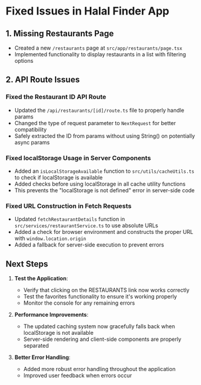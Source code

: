 # Fixed Issues in Halal Finder App

## 1. Missing Restaurants Page
- Created a new `/restaurants` page at `src/app/restaurants/page.tsx`
- Implemented functionality to display restaurants in a list with filtering options

## 2. API Route Issues

### Fixed the Restaurant ID API Route
- Updated the `/api/restaurants/[id]/route.ts` file to properly handle params
- Changed the type of request parameter to `NextRequest` for better compatibility
- Safely extracted the ID from params without using String() on potentially async params

### Fixed localStorage Usage in Server Components
- Added an `isLocalStorageAvailable` function to `src/utils/cacheUtils.ts` to check if localStorage is available
- Added checks before using localStorage in all cache utility functions
- This prevents the "localStorage is not defined" error in server-side code

### Fixed URL Construction in Fetch Requests
- Updated `fetchRestaurantDetails` function in `src/services/restaurantService.ts` to use absolute URLs
- Added a check for browser environment and constructs the proper URL with `window.location.origin`
- Added a fallback for server-side execution to prevent errors

## Next Steps

1. **Test the Application**: 
   - Verify that clicking on the RESTAURANTS link now works correctly
   - Test the favorites functionality to ensure it's working properly
   - Monitor the console for any remaining errors

2. **Performance Improvements**:
   - The updated caching system now gracefully falls back when localStorage is not available
   - Server-side rendering and client-side components are properly separated

3. **Better Error Handling**:
   - Added more robust error handling throughout the application
   - Improved user feedback when errors occur 